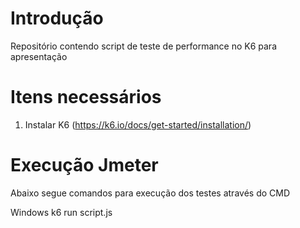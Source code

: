 # Introdução
Repositório contendo script de teste de performance no K6 para apresentação

# Itens necessários 
1. Instalar K6 (https://k6.io/docs/get-started/installation/)
 
# Execução Jmeter
Abaixo segue comandos para execução dos testes através do CMD 

Windows
k6 run script.js